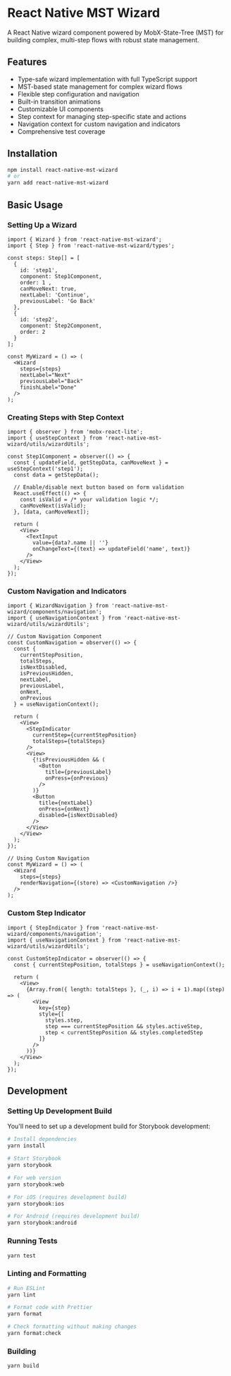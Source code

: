 # React Native MST Wizard

A React Native wizard component powered by MobX-State-Tree (MST) for building complex, multi-step flows with robust state management.

## Features

- Type-safe wizard implementation with full TypeScript support
- MST-based state management for complex wizard flows
- Flexible step configuration and navigation
- Built-in transition animations
- Customizable UI components
- Step context for managing step-specific state and actions
- Navigation context for custom navigation and indicators
- Comprehensive test coverage

## Installation

```bash
npm install react-native-mst-wizard
# or
yarn add react-native-mst-wizard
```

## Basic Usage

### Setting Up a Wizard

```tsx
import { Wizard } from 'react-native-mst-wizard';
import { Step } from 'react-native-mst-wizard/types';

const steps: Step[] = [
  {
    id: 'step1',
    component: Step1Component,
    order: 1 , 
    canMoveNext: true,
    nextLabel: 'Continue',
    previousLabel: 'Go Back'
  },
  {
    id: 'step2',
    component: Step2Component,
    order: 2
  }
];

const MyWizard = () => (
  <Wizard
    steps={steps}
    nextLabel="Next"
    previousLabel="Back"
    finishLabel="Done"
  />
);
```

### Creating Steps with Step Context

```tsx
import { observer } from 'mobx-react-lite';
import { useStepContext } from 'react-native-mst-wizard/utils/wizardUtils';

const Step1Component = observer(() => {
  const { updateField, getStepData, canMoveNext } = useStepContext('step1');
  const data = getStepData();

  // Enable/disable next button based on form validation
  React.useEffect(() => {
    const isValid = /* your validation logic */;
    canMoveNext(isValid);
  }, [data, canMoveNext]);

  return (
    <View>
      <TextInput
        value={data?.name || ''}
        onChangeText={(text) => updateField('name', text)}
      />
    </View>
  );
});
```

### Custom Navigation and Indicators

```tsx
import { WizardNavigation } from 'react-native-mst-wizard/components/navigation';
import { useNavigationContext } from 'react-native-mst-wizard/utils/wizardUtils';

// Custom Navigation Component
const CustomNavigation = observer(() => {
  const {
    currentStepPosition,
    totalSteps,
    isNextDisabled,
    isPreviousHidden,
    nextLabel,
    previousLabel,
    onNext,
    onPrevious
  } = useNavigationContext();

  return (
    <View>
      <StepIndicator
        currentStep={currentStepPosition}
        totalSteps={totalSteps}
      />
      <View>
        {!isPreviousHidden && (
          <Button
            title={previousLabel}
            onPress={onPrevious}
          />
        )}
        <Button
          title={nextLabel}
          onPress={onNext}
          disabled={isNextDisabled}
        />
      </View>
    </View>
  );
});

// Using Custom Navigation
const MyWizard = () => (
  <Wizard
    steps={steps}
    renderNavigation={(store) => <CustomNavigation />}
  />
);
```

### Custom Step Indicator

```tsx
import { StepIndicator } from 'react-native-mst-wizard/components/navigation';
import { useNavigationContext } from 'react-native-mst-wizard/utils/wizardUtils';

const CustomStepIndicator = observer(() => {
  const { currentStepPosition, totalSteps } = useNavigationContext();

  return (
    <View>
      {Array.from({ length: totalSteps }, (_, i) => i + 1).map((step) => (
        <View
          key={step}
          style={[
            styles.step,
            step === currentStepPosition && styles.activeStep,
            step < currentStepPosition && styles.completedStep
          ]}
        />
      ))}
    </View>
  );
});
```

## Development

### Setting Up Development Build

You'll need to set up a development build for Storybook development:

```bash
# Install dependencies
yarn install

# Start Storybook
yarn storybook

# For web version
yarn storybook:web

# For iOS (requires development build)
yarn storybook:ios

# For Android (requires development build)
yarn storybook:android
```

### Running Tests

```bash
yarn test
```

### Linting and Formatting

```bash
# Run ESLint
yarn lint

# Format code with Prettier
yarn format

# Check formatting without making changes
yarn format:check
```

### Building

```bash
yarn build
```
